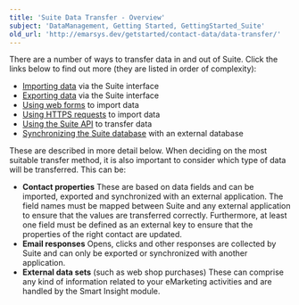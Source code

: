 ```yaml
---
title: 'Suite Data Transfer - Overview'
subject: 'DataManagement, Getting Started, GettingStarted_Suite'
old_url: 'http://emarsys.dev/getstarted/contact-data/data-transfer/'
---
```


There are a number of ways to transfer data in and out of Suite. Click the links below to find out more (they are listed in order of complexity):

- [Importing data](/Getting%20Started/import-data.md "Importing Data into Suite") via the Suite interface
- [Exporting data](/Getting%20Started/export-data.md "Exporting Data from Suite") via the Suite interface
- [Using web forms](/Getting%20Started/web-forms.md "Using Web Forms to Import Data") to import data
- [Using HTTPS requests](/Getting%20Started/http-requests.md "Using HTTPS Requests to Import Data") to import data
- [Using the Suite API](/Getting%20Started/api-transfer.md "Using the Suite API to Transfer Data") to transfer data
- [Synchronizing the Suite database](/Getting%20Started/connect.md "Integrating with External Applications") with an external database

 These are described in more detail below. When deciding on the most suitable transfer method, it is also important to consider which type of data will be transferred. This can be:

- **Contact properties** These are based on data fields and can be imported, exported and synchronized with an external application. The field names must be mapped between Suite and any external application to ensure that the values are transferred correctly. Furthermore, at least one field must be defined as an external key to ensure that the properties of the right contact are updated.
- **Email responses** Opens, clicks and other responses are collected by Suite and can only be exported or synchronized with another application.
- **External data sets** (such as web shop purchases) These can comprise any kind of information related to your eMarketing activities and are handled by the Smart Insight module.